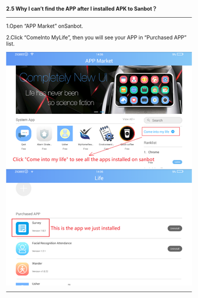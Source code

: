**2.5 Why I can’t find the APP after I installed APK to Sanbot？**

---

1.Open “APP Market” onSanbot.

2.Click “ComeInto MyLife”, then you will see your APP in “Purchased APP” list.

![](/assets/app-market-1.png)![](/assets/app-market-2.png)





-----

